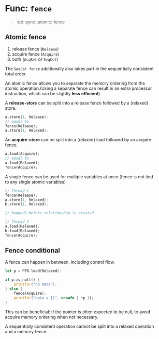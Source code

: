 # Func: `fence`
> std::sync::atomic::fence

## Atomic fence
1. release fence (`Release`)
2. acquire fence (`Acquire`)
3. both (`AcqRel` or `SeqCst`)

The `SeqCst fence` additionally also takes part in the sequentially consistent
total order. 

An atomic fence allows you to separate the memory ordering from the atomic 
operation.(Using a separate fence can result in an extra processor instruction,
which can be slightly **less efficient**)

A **release-store** can be split into a release fence followed by a (relaxed) 
store.
```rust
a.store(1, Release);
// equal to
fence(Release);
a.store(1, Relaxed);
```

An **acquire-store** can be split into a (relaxed) load followed by an acquire
fence.
```rust
a.load(Acquire);
// equal to 
a.load(Relaxed);
fence(Acquire);
```

A single fence can be used for multiple variables at once.(fence is not tied to 
any single atomic variables)

```rust
// Thread 1
fence(Release);
a.store(1, Relaxed);
b.store(1, Relaxed);

// happeds-before relationship is created

// Thread 2
a.load(Relaxed);
b.load(Relaxed);
fence(Acquire);
```

## Fence conditional
A fence can happen in between, including control flow.
```rust
let p = PTR.load(Relaxed);

if p.is_null() {
    println!("no data");
} else {
    fence(Acquire);
    println!("data = {}", unsafe { *p });
}
```
This can be beneficial: if the pointer is often expected to be null, to avoid
acquire memory ordering when not necessary.

A sequentially consistent operation cannot be split into a relaxed operation
and a memory fence.
